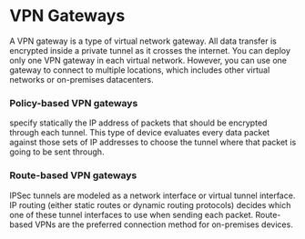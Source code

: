# VPN Gateways

A VPN gateway is a type of virtual network gateway. All data transfer is encrypted inside a private tunnel as it crosses the internet. You can deploy only one VPN gateway in each virtual network. However, you can use one gateway to connect to multiple locations, which includes other virtual networks or on-premises datacenters.


### Policy-based VPN gateways

specify statically the IP address of packets that should be encrypted through each tunnel. This type of device evaluates every data packet against those sets of IP addresses to choose the tunnel where that packet is going to be sent through.


### Route-based VPN gateways

IPSec tunnels are modeled as a network interface or virtual tunnel interface. IP routing (either static routes or dynamic routing protocols) decides which one of these tunnel interfaces to use when sending each packet. Route-based VPNs are the preferred connection method for on-premises devices.